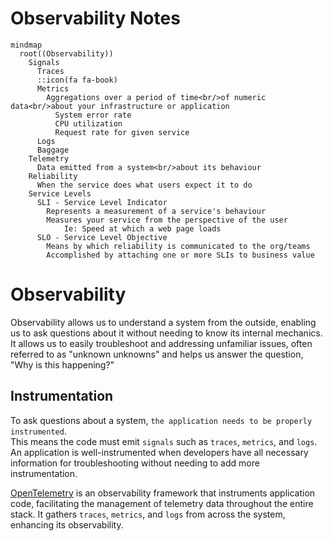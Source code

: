 # Observability Notes

```mermaid
mindmap
  root((Observability))
    Signals
      Traces
      ::icon(fa fa-book)
      Metrics
        Aggregations over a period of time<br/>of numeric data<br/>about your infrastructure or application
          System error rate
          CPU utilization
          Request rate for given service
      Logs
      Baggage
    Telemetry
      Data emitted from a system<br/>about its behaviour
    Reliability
      When the service does what users expect it to do
    Service Levels
      SLI - Service Level Indicator
        Represents a measurement of a service's behaviour
        Measures your service from the perspective of the user
            Ie: Speed at which a web page loads
      SLO - Service Level Objective
        Means by which reliability is communicated to the org/teams
        Accomplished by attaching one or more SLIs to business value
```

# Observability

Observability allows us to understand a system from the outside, enabling us to ask questions about it without needing to know its internal mechanics.  
It allows us to easily troubleshoot and addressing unfamiliar issues, often referred to as "unknown unknowns" and helps us answer the question, "Why is this happening?"


## Instrumentation

To ask questions about a system, `the application needs to be properly instrumented`.   
This means the code must emit `signals` such as `traces`, `metrics`, and `logs`. An application is well-instrumented when developers have all necessary information for 
troubleshooting without needing to add more instrumentation.

[OpenTelemetry](https://opentelemetry.io/docs/what-is-opentelemetry/) is an observability framework that instruments application code, facilitating the management of telemetry data throughout the entire stack. It gathers `traces`, `metrics`, and `logs` from across the system, enhancing its observability.



